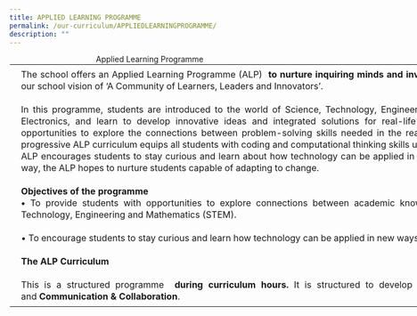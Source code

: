 ```yaml
---
title: APPLIED LEARNING PROGRAMME
permalink: /our-curriculum/APPLIEDLEARNINGPROGRAMME/
description: ""
---
```

<center> Applied Learning Programme </center>



<table class="ive_eobj_center ives_tab_kosong" style="margin: auto; outline: 0px; padding: 0px; border-collapse: collapse; clear: both; border: 1px solid transparent; table-layout: fixed; width: 1190px;"><tbody style="margin: 0px; outline: 0px; padding: 0px;"><tr style="margin: 0px; outline: 0px; padding: 0px;"><td style="margin: 0px; outline: 0px; padding: 7px 20px; vertical-align: top;"><div style="margin: 0px; outline: 0px; padding: 0px; line-height: 21px; text-align: justify;">The school offers an Applied Learning Programme (ALP)&nbsp;<span>&nbsp;</span><b style="margin: 0px; outline: 0px; padding: 0px; font-weight: bolder;">to nurture inquiring minds and inventive thinkers through technology</b>. It is in alignment to our school vision of ‘A Community of Learners, Leaders and Innovators’.&nbsp;<br style="margin: 0px; outline: 0px; padding: 0px;"></div><div style="margin: 0px; outline: 0px; padding: 0px; line-height: 21px; text-align: left;"><div style="margin: 0px; outline: 0px; padding: 0px; line-height: 21px; text-align: justify;"><br style="margin: 0px; outline: 0px; padding: 0px;"></div><div style="margin: 0px; outline: 0px; padding: 0px; line-height: 21px; text-align: justify;">In this programme, students are introduced to the world of Science, Technology, Engineering and Mathematics (STEM) in the form of Embedded Electronics, and learn to develop innovative ideas and integrated solutions for real-life problems in the community. The ALP gives students opportunities to explore the connections between problem-solving skills needed in the real world and academic knowledge related to STEM. The progressive ALP curriculum equips all students with coding and computational thinking skills using an inquiry-based learning approach. Importantly, the ALP encourages students to stay curious and learn about how technology can be applied in new ways to improve the quality of life around us. In this way, the ALP hopes to nurture students capable of adapting to change.</div><br style="margin: 0px; outline: 0px; padding: 0px;"><b style="margin: 0px; outline: 0px; padding: 0px; font-weight: bolder;">Objectives of the programme&nbsp;</b><br style="margin: 0px; outline: 0px; padding: 0px;"><div style="margin: 0px; outline: 0px; padding: 0px; line-height: 21px; text-align: justify;"><b style="margin: 0px; outline: 0px; padding: 0px; font-weight: bolder;">•<span>&nbsp;</span></b>To provide students with opportunities to explore connections between academic knowledge and skills in the real world related to Science, Technology, Engineering and Mathematics (STEM).&nbsp;</div><div style="margin: 0px; outline: 0px; padding: 0px; line-height: 21px; text-align: justify;"><br style="margin: 0px; outline: 0px; padding: 0px;"></div><div style="margin: 0px; outline: 0px; padding: 0px; line-height: 21px; text-align: justify;">• To encourage students to stay curious and learn how technology can be applied in new ways to improve the quality of life around us.&nbsp;</div><br style="margin: 0px; outline: 0px; padding: 0px;"><b style="margin: 0px; outline: 0px; padding: 0px; font-weight: bolder;">The ALP&nbsp;Curriculum</b>&nbsp;&nbsp;</div><div style="margin: 0px; outline: 0px; padding: 0px; line-height: 21px; text-align: left;"><br style="margin: 0px; outline: 0px; padding: 0px;"><div style="margin: 0px; outline: 0px; padding: 0px; line-height: 21px; text-align: justify;">This is a structured programme&nbsp;<span>&nbsp;</span><b style="margin: 0px; outline: 0px; padding: 0px; font-weight: bolder;">during curriculum hours.</b><span>&nbsp;</span>It is structured to develop digital literacies of<span>&nbsp;</span><strong style="margin: 0px; outline: 0px; padding: 0px; font-weight: bolder;">Computational Thinking</strong>,<span>&nbsp;</span><strong style="margin: 0px; outline: 0px; padding: 0px; font-weight: bolder;">Creation</strong>, and<span>&nbsp;</span><strong style="margin: 0px; outline: 0px; padding: 0px; font-weight: bolder;">Communication &amp; Collaboration</strong>.&nbsp;</div></div></td></tr></tbody></table>